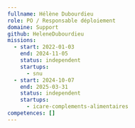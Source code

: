 ```yaml
---
fullname: Hélène Dubourdieu
role: PO / Responsable déploiement
domaine: Support
github: HeleneDubourdieu
missions:
  - start: 2022-01-03
    end: 2024-11-05
    status: independent
    startups:
      - snu
  - start: 2024-10-07
    end: 2025-03-31
    status: independent
    startups:
      - icare-complements-alimentaires
competences: []
---
```

